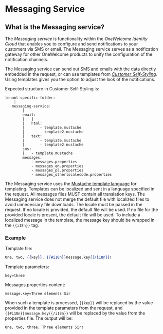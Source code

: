 # Messaging Service

## What is the Messaging service?

The *Messaging service* is functionality within the *OneWelcome Identity Cloud* that enables you to configure and send notifications to your customers via SMS
or email. The Messaging service serves as a notification gateway for other OneWelcome products to unify the configuration of the notification channels.

The Messaging service can send out SMS and emails with the data directly embedded in the request, or can use templates from [*Customer
Self-Styling*](../self-styling/index.md). Using templates gives you the option to adjust the look of the notifications.

Expected structure in Customer Self-Styling is:

```
tenant-specific-folder:
    | 
   messaging-service:
        |
        email:
        |   |
        |   html:
        |       - template.mustache
        |       - template2.mustache
        |   text:
        |       - template.mustache
        |       - template2.mustache
        sms:
        |   - template.mustache
        messages:
            - messages.properties
            - messages_en.properties
            - messages_pl.properties
            - messages_otherlocalecode.properties              
```

The Messaging service uses the [Mustache template language](https://github.com/samskivert/jmustache) for templating. Templates can be localized and sent in a
language specified in the request. All messages files MUST contain all translation keys. The Messaging service does not merge the default file with localized
files to avoid unnecessary file downloads. The locale must be passed in the request. If no locale is provided, the default file will be used. If no file for the
provided locale is present, the default file will be used. To include a localized message in the template, the message key should be wrapped in the `{{i18n}}`
tag. 

### Example

Template file:

```mustache
One, two, {{key}}. {{#i18n}}message.key{{/i18n}}!
```

Template parameters:

```properties
key=three
```

Messages.properties content:

```properties
message.key=Three elements Sir
```

When such a template is processed, `{{key}}` will be replaced by the value provided in the template parameters from the request,
and `{{#i18n}}message.key{{/i18n}}` will be replaced by the value from the properties file. The output will be:

```text
One, two, three. Three elements Sir!
```
